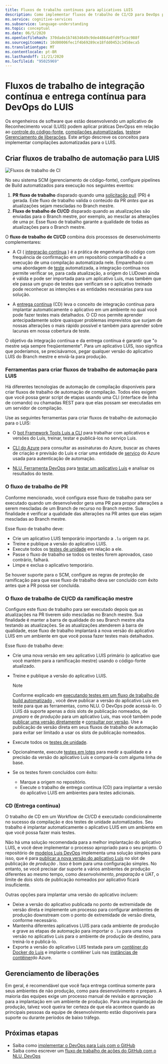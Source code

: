 ```yaml
---
title: Fluxos de trabalho contínuos para aplicativos LUIS
description: Como implementar fluxos de trabalho de CI/CD para DevOps para o Reconhecimento vocal (LUIS).
ms.service: cognitive-services
ms.subservice: language-understanding
ms.topic: conceptual
ms.date: 06/5/2020
ms.openlocfilehash: 370dade1b74634649c9de44864a0fd9f5cac988f
ms.sourcegitcommit: 10d00006fec1f4b69289ce18fdd0452c3458eca5
ms.translationtype: MT
ms.contentlocale: pt-BR
ms.lasthandoff: 11/21/2020
ms.locfileid: "95025969"
---
```

# <a name="continuous-integration-and-continuous-delivery-workflows-for-luis-devops"></a>Fluxos de trabalho de integração contínua e entrega contínua para DevOps do LUIS

Os engenheiros de software que estão desenvolvendo um aplicativo de Reconhecimento vocal (LUIS) podem aplicar práticas DevOpss em relação ao [controle do código-fonte](luis-concept-devops-sourcecontrol.md), [compilações automatizadas](luis-concept-devops-automation.md), [testes](luis-concept-devops-testing.md)e [Gerenciamento de liberações](luis-concept-devops-automation.md#release-management). Este artigo descreve os conceitos para implementar compilações automatizadas para o LUIS.

## <a name="build-automation-workflows-for-luis"></a>Criar fluxos de trabalho de automação para LUIS

![Fluxos de trabalho de CI](./media/luis-concept-devops-automation/luis-automation.png)

No seu sistema SCM (gerenciamento de código-fonte), configure pipelines de Build automatizados para execução nos seguintes eventos:

1. **PR fluxo de trabalho** disparado quando uma [solicitação pull](https://help.github.com/github/collaborating-with-issues-and-pull-requests/about-pull-requests) (PR) é gerada. Este fluxo de trabalho valida o conteúdo da PR *antes que* as atualizações sejam mescladas no Branch mestre.
1. **Fluxo de trabalho de CI/CD** disparado quando as atualizações são enviadas para o Branch mestre, por exemplo, ao mesclar as alterações de uma pr. Esse fluxo de trabalho garante a qualidade de todas as atualizações para o Branch mestre.

O **fluxo de trabalho de CI/CD** combina dois processos de desenvolvimento complementares:

* A CI ( [integração contínua](/azure/devops/learn/what-is-continuous-integration) ) é a prática de engenharia do código com frequência de confirmação em um repositório compartilhado e a execução de uma compilação automatizada nele. Emparelhado com uma abordagem de [teste](luis-concept-devops-testing.md) automatizada, a integração contínua nos permite verificar se, para cada atualização, a origem do LUDown ainda é válida e pode ser importada para um aplicativo Luis, mas também que ele passa um grupo de testes que verificam se o aplicativo treinado pode reconhecer as intenções e as entidades necessárias para sua solução.

* A [entrega contínua](/azure/devops/learn/what-is-continuous-delivery) (CD) leva o conceito de integração contínua para implantar automaticamente o aplicativo em um ambiente no qual você pode fazer testes mais detalhados. O CD nos permite aprender antecipadamente sobre quaisquer problemas imprevistos que surjam de nossas alterações o mais rápido possível e também para aprender sobre lacunas em nossa cobertura de teste.

O objetivo da integração contínua e da entrega contínua é garantir que "o mestre seja sempre freqüentemente". Para um aplicativo LUIS, isso significa que poderíamos, se precisávamos, pegar qualquer versão do aplicativo LUIS do Branch mestre e enviá-la para produção.

### <a name="tools-for-building-automation-workflows-for-luis"></a>Ferramentas para criar fluxos de trabalho de automação para LUIS

Há diferentes tecnologias de automação de compilação disponíveis para criar fluxos de trabalho de automação de compilação. Todos eles exigem que você possa gerar script de etapas usando uma CLI (interface de linha de comando) ou chamadas REST para que elas possam ser executadas em um servidor de compilação.

Use as seguintes ferramentas para criar fluxos de trabalho de automação para o LUIS:

* O [bot Framework Tools Luis a CLI](https://github.com/microsoft/botbuilder-tools/tree/master/packages/LUIS) para trabalhar com aplicativos e versões do Luis, treinar, testar e publicá-los no serviço Luis.

* [CLI do Azure](/cli/azure/?view=azure-cli-latest) para consultar as assinaturas do Azure, buscar as chaves de criação e previsão do Luis e criar uma entidade de [serviço](/cli/azure/ad/sp?view=azure-cli-latest) do Azure usada para autenticação de automação.

* [NLU. Ferramenta DevOps](https://github.com/microsoft/NLU.DevOps) para [testar um aplicativo Luis](luis-concept-devops-testing.md) e analisar os resultados do teste.

### <a name="the-pr-workflow"></a>O fluxo de trabalho de PR

Conforme mencionado, você configura esse fluxo de trabalho para ser executado quando um desenvolvedor gera uma PR para propor alterações a serem mescladas de um Branch de recurso no Branch mestre. Sua finalidade é verificar a qualidade das alterações na PR antes que elas sejam mescladas ao Branch mestre.

Esse fluxo de trabalho deve:

* Crie um aplicativo LUIS temporário importando a `.lu` origem na pr.
* Treine e publique a versão do aplicativo LUIS.
* Execute todos os [testes de unidade](luis-concept-devops-testing.md) em relação a ele.
* Passe o fluxo de trabalho se todos os testes forem aprovados, caso contrário, falhará.
* Limpe e exclua o aplicativo temporário.

Se houver suporte para o SCM, configure as regras de proteção de ramificação para que esse fluxo de trabalho deva ser concluído com êxito antes que a PR possa ser concluída.

### <a name="the-master-branch-cicd-workflow"></a>O fluxo de trabalho de CI/CD da ramificação mestre

Configure este fluxo de trabalho para ser executado depois que as atualizações na PR tiverem sido mescladas no Branch mestre. Sua finalidade é manter a barra de qualidade do seu Branch mestre alta testando as atualizações. Se as atualizações atenderem à barra de qualidade, esse fluxo de trabalho implantará a nova versão do aplicativo LUIS em um ambiente em que você possa fazer testes mais detalhados.

Esse fluxo de trabalho deve:

* Crie uma nova versão em seu aplicativo LUIS primário (o aplicativo que você mantém para a ramificação mestre) usando o código-fonte atualizado.

* Treine e publique a versão do aplicativo LUIS.

  > [!NOTE]
  > Conforme explicado em [executando testes em um fluxo de trabalho de build automatizado](luis-concept-devops-testing.md#running-tests-in-an-automated-build-workflow) , você deve publicar a versão do aplicativo Luis em teste para que as ferramentas, como NLU. O DevOps pode acessá-lo. O LUIS dá suporte apenas a dois slots de publicação nomeados, de *preparo* e de *produção* para um aplicativo Luis, mas você também pode [publicar uma versão diretamente](https://github.com/microsoft/botframework-cli/blob/master/packages/luis/README.md#bf-luisapplicationpublish) e [consultar por versão](./luis-migration-api-v3.md#changes-by-slot-name-and-version-name). Use a publicação de versão direta em seus fluxos de trabalho de automação para evitar ser limitado a usar os slots de publicação nomeados.

* Execute todos os [testes de unidade](luis-concept-devops-testing.md).

* Opcionalmente, execute [testes em lotes](luis-concept-devops-testing.md#how-to-do-unit-testing-and-batch-testing) para medir a qualidade e a precisão da versão do aplicativo Luis e compará-la com alguma linha de base.

* Se os testes forem concluídos com êxito:
  * Marque a origem no repositório.
  * Execute o trabalho de entrega contínua (CD) para implantar a versão do aplicativo LUIS em ambientes para testes adicionais.

### <a name="continuous-delivery-cd"></a>CD (Entrega contínua)

O trabalho de CD em um Workflow de CI/CD é executado condicionalmente no sucesso da compilação e dos testes de unidade automatizados. Seu trabalho é implantar automaticamente o aplicativo LUIS em um ambiente em que você possa fazer mais testes.

Não há uma solução recomendada para a melhor implantação do aplicativo LUIS, e você deve implementar o processo apropriado para o seu projeto. O repositório de [modelos Luis DevOps](https://github.com/Azure-Samples/LUIS-DevOps-Template) implementa uma solução simples para isso, que é para [publicar a nova versão do aplicativo Luis](./luis-how-to-publish-app.md) no slot de publicação de *produção* . Isso é bom para uma configuração simples. No entanto, se você precisar dar suporte a vários ambientes de produção diferentes ao mesmo tempo, como *desenvolvimento*, *preparação* e *UAT*, o limite de dois slots de publicação nomeados por aplicativo ficará insuficiente.

Outras opções para implantar uma versão do aplicativo incluem:

* Deixe a versão do aplicativo publicada no ponto de extremidade de versão direta e implemente um processo para configurar ambientes de produção downstream com o ponto de extremidade de versão direta, conforme necessário.
* Mantenha diferentes aplicativos LUIS para cada ambiente de produção e grave as etapas de automação para importar o `.lu` para uma nova versão no aplicativo Luis para o ambiente de produção de destino, para treiná-lo e publicá-lo.
* Exporte a versão do aplicativo LUIS testada para um [contêiner do Docker do Luis](./luis-container-howto.md?tabs=v3) e implante o contêiner Luis nas [instâncias de contêiner](../../container-instances/index.yml)do Azure.

## <a name="release-management"></a>Gerenciamento de liberações

Em geral, é recomendável que você faça entrega contínua somente para seus ambientes de não produção, como para desenvolvimento e preparo. A maioria das equipes exige um processo manual de revisão e aprovação para a implantação em um ambiente de produção. Para uma implantação de produção, talvez você queira ter certeza de que ela acontece quando as principais pessoas da equipe de desenvolvimento estão disponíveis para suporte ou durante períodos de baixo tráfego.

## <a name="next-steps"></a>Próximas etapas

* Saiba como [implementar o DevOps para Luis com o GitHub](luis-how-to-devops-with-github.md)
* Saiba como escrever um [fluxo de trabalho de ações do GitHub com o NLU. DevOps](https://github.com/Azure-Samples/LUIS-DevOps-Template/blob/master/docs/4-pipeline.md)